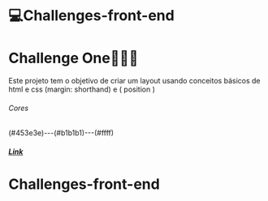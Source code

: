 # 💻Challenges-front-end


# Challenge One🧑🏾‍💻
Este projeto tem o objetivo de criar um layout usando conceitos básicos de html e css (margin: shorthand) e ( position )
###### Cores
 (#453e3e)---(#b1b1b1)---(#ffff)
##### [Link](https://thiagomassenomaciel.github.io/Challenges-front-end/)
# Challenges-front-end
